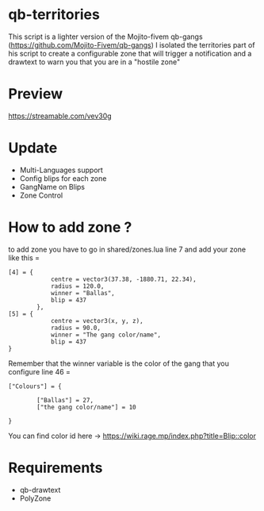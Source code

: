 # qb-territories
This script is a lighter version of the Mojito-fivem qb-gangs (https://github.com/Mojito-Fivem/qb-gangs)
I isolated the territories part of his script to create a configurable zone
that will trigger a notification and a drawtext to warn you that you are in a "hostile zone"

# Preview

https://streamable.com/vev30g

# Update

- Multi-Languages support
- Config blips for each zone
- GangName on Blips
- Zone Control

# How to add zone ?

to add zone you have to go in shared/zones.lua line 7 and add your zone like this =
```
[4] = {
            centre = vector3(37.38, -1880.71, 22.34),
            radius = 120.0,
            winner = "Ballas",
            blip = 437
        },
[5] = {
            centre = vector3(x, y, z),
            radius = 90.0,
            winner = "The gang color/name",
            blip = 437
}
```

Remember that the winner variable is the color of the gang that you configure line 46 =

```
["Colours"] = {

        ["Ballas"] = 27,
        ["the gang color/name"] = 10

}
```
You can find color id here -> https://wiki.rage.mp/index.php?title=Blip::color

# Requirements

- qb-drawtext
- PolyZone

